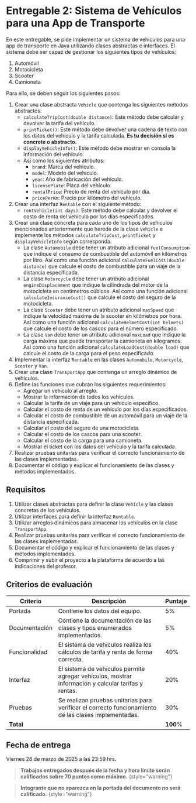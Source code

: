 # Entregable 2: Sistema de Vehículos para una App de Transporte

En este entregable, se pide implementar un sistema de vehículos para una app de transporte en Java utilizando clases
abstractas e interfaces. El sistema debe ser capaz de gestionar los siguientes tipos de vehículos:

1. Automóvil
2. Motocicleta
3. Scooter
4. Camioneta

Para ello, se deben seguir los siguientes pasos:

1. Crear una clase abstracta `Vehicle` que contenga los siguientes métodos abstractos:
    * `calculateTripCost(double distance)`: Este método debe calcular y devolver la tarifa del vehículo.
    * `printTicket()`: Este método debe devolver una cadena de texto con los datos del vehículo y la tarifa calculada.
      **Es tu decisión si es concrete o abstracto.**
    * `displayVehicleInfo()`: Este método debe mostrar en consola la información del vehículo.
    * Así como los siguientes atributos:
        * `brand`: Marca del vehículo.
        * `model`: Modelo del vehículo.
        * `year`: Año de fabricación del vehículo.
        * `licensePlate`: Placa del vehículo.
        * `rentalPrice`: Precio de renta del vehículo por día.
        * `pricePerKm`: Precio por kilómetro del vehículo.
2. Crear una interfaz `Rentable` con el siguiente método:
    * `rentVehicle(int days)`: Este método debe calcular y devolver el costo de renta del vehículo por los días
      especificados.
3. Crear una clase concreta para cada uno de los tipos de vehículos mencionados anteriormente que herede de la clase
   `Vehicle` e implemente los métodos `calculateTripCost`, `printTicket` y `displayVehicleInfo` según corresponda.
    * La clase `Automobile` debe tener un atributo adicional `fuelConsumption` que indique el consumo de combustible del
      automóvil en kilómetros por litro. Así como una función adicional `calculateFuelCost(double distance)` que calcule
      el costo de combustible para un viaje de la distancia especificada.
    * La clase `Motorcycle` debe tener un atributo adicional `engineDisplacement` que indique la cilindrada del motor de
      la motocicleta en centímetros cúbicos. Así como una función adicional `calculateInsuranceCost()` que calcule el
      costo del seguro de la motocicleta.
    * La clase `Scooter` debe tener un atributo adicional `maxSpeed` que indique la velocidad máxima de la scooter en
      kilómetros por hora. Así como una función adicional `calculateHelmetCost(int helmets)` que calcule el costo de los
      cascos para el número especificado.
    * La clase `Van` debe tener un atributo adicional `maxLoad` que indique la carga máxima que puede transportar la
      camioneta en kilogramos. Así como una función adicional `calculateLoadCost(double load)` que calcule el costo de
      la carga para el peso especificado.
4. Implementar la interfaz `Rentable` en las clases `Automobile`, `Motorcycle`, `Scooter` y `Van`.
5. Crear una clase `TransportApp` que contenga un arreglo dinámico de vehículos.
6. Define las funciones que cubrán los siguientes requerimientos:
    * Agregar un vehículo al arreglo.
    * Mostrar la información de todos los vehículos.
    * Calcular la tarifa de un viaje para un vehículo específico.
    * Calcular el costo de renta de un vehículo por los días especificados.
    * Calcular el costo de combustible de un automóvil para un viaje de la distancia especificada.
    * Calcular el costo del seguro de una motocicleta.
    * Calcular el costo de los cascos para una scooter.
    * Calcular el costo de la carga para una camioneta.
    * Mostrar el ticket con los datos del vehículo y la tarifa calculada.
7. Realizar pruebas unitarias para verificar el correcto funcionamiento de las clases implementadas.
8. Documentar el código y explicar el funcionamiento de las clases y métodos implementados.

## Requisitos

1. Utilizar clases abstractas para definir la clase `Vehicle` y las clases concretas de los vehículos.
2. Utilizar interfaces para definir la interfaz `Rentable`.
3. Utilizar arreglos dinámicos para almacenar los vehículos en la clase `TransportApp`.
4. Realizar pruebas unitarias para verificar el correcto funcionamiento de las clases implementadas.
5. Documentar el código y explicar el funcionamiento de las clases y métodos implementados.
6. Comprimir y subir el proyecto a la plataforma de acuerdo a las indicaciones del profesor.

## Criterios de evaluación

| Criterio      | Descripción                                                                                          | Puntaje  |
|---------------|------------------------------------------------------------------------------------------------------|----------|
| Portada       | Contiene los datos del equipo.                                                                       | 5%       |
| Documentación | Contiene la documentación de las clases y tipos enumerados implementados.                            | 5%       |
| Funcionalidad | El sistema de vehículos realiza los cálculos de tarifa y renta de forma correcta.                    | 40%      |
| Interfaz      | El sistema de vehículos permite agregar vehículos, mostrar información y calcular tarifas y rentas.  | 20%      |
| Pruebas       | Se realizan pruebas unitarias para verificar el correcto funcionamiento de las clases implementadas. | 30%      |
| **Total**     |                                                                                                      | **100**% |

## Fecha de entrega

Viernes 28 de marzo de 2025 a las 23:59 hrs.

> **Trabajos entregados después de la fecha y hora límite serán calificados sobre 70 puntos como máximo.**
> {style="warning"}

> **Integrante que no aparezca en la portada del documento no será calificado.**
> {style="warning"}
